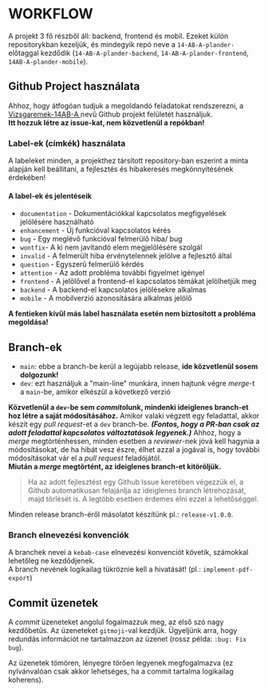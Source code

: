 # WORKFLOW

A projekt 3 fő részből áll: backend, frontend és mobil. Ezeket külön repositorykban kezeljük, 
és mindegyik repó neve a `14-AB-A-plander-` előtaggal kezdődik 
(`14-AB-A-plander-backend`, `14-AB-A-plander-frontend`, `14AB-A-plander-mobile`).

## Github Project használata

Ahhoz, hogy átfogóan tudjuk a megoldandó feladatokat rendszerezni, a [Vizsgaremek-14AB-A
](https://github.com/users/Dansoftowner/projects/1) nevű Github projekt felületét használjuk.  
**Itt hozzuk létre az issue-kat, nem közvetlenül a repókban!**

### Label-ek (címkék) használata

  A labeleket minden, a projekthez társított repository-ban eszerint a minta alapján kell beállítani, a fejlesztés és hibakeresés megkönnyítésének érdekében!

#### A label-ek és jelentéseik
-  `documentation` - Dokumentációkkal kapcsolatos megfigyelések jelölésére használható
-  `enhancement` - Új funkcióval kapcsolatos kérés
-  `bug` - Egy meglévő funkcióval felmerülő hiba/ bug
-  `wontfix`- A ki nem javítandó elem megjelölésére szolgál
-  `invalid` - A felmerült hiba érvénytelennek jelölve a fejlesztő által
-  `question` - Egyszerű felmerülő kérdés
-  `attention` - Az adott probléma további figyelmet igényel
-  `frontend` - A jelölővel a frontend-el kapcsolatos témákat jelölhetjük meg
-  `backend` - A backend-el kapcsolatos jelölésekre alkalmas
-  `mobile` - A mobilverzió azonosítására alkalmas jelölő

**A fentieken kívűl más label használata esetén nem biztosított a probléma megoldása!**

## Branch-ek
- `main`: ebbe a branch-be kerül a legújabb release, **ide közvetlenül sosem dolgozunk!**
- `dev`: ezt használjuk a "main-line" munkára, innen hajtunk végre *merge*-t a `main`-be, amikor elkészül a következő verzió

**Közvetlenül a `dev`-be sem *commit*olunk, mindenki ideiglenes branch-et hoz létre a saját módosításához.**
Amikor valaki végzett egy feladattal, akkor készít egy *pull request*-et a `dev` branch-be. ***(Fontos, hogy a PR-ban csak az adott feladattal kapcsolatos változtatások  legyenek.)***
Ahhoz, hogy a *merge* megtörténhessen, minden esetben a *reviewer*-nek jóvá kell hagynia a módosításokat, de ha hibát vesz észre, élhet azzal a jogával is, hogy további módosításokat vár el a *pull request* feladójától.  
**Miután a *merge* megtörtént, az ideiglenes branch-et kitöröljük.**
> Ha az adott fejlesztést egy Github Issue keretében végezzük el, a Github automatikusan felajánlja
> az ideiglenes branch létrehozását, majd törlését is. A legtöbb esetben érdemes élni ezzel a lehetőséggel.

Minden release branch-éről másolatot készítünk pl.: `release-v1.0.0`.

### Branch elnevezési konvenciók
A branchek nevei a `kebab-case` elnevezési konvenciót követik, számokkal lehetőleg ne kezdődjenek.  
A branch nevének logikailag tükröznie kell a hivatását! (pl.: `implement-pdf-export`)

## Commit üzenetek
A *commit* üzeneteket angolul fogalmazzuk meg, az első szó nagy kezdőbetűs.
Az üzeneteket `gitmoji`-val kezdjük. Ügyeljünk arra, hogy redundás információt
ne tartalmazzon az üzenet (rossz példa: `:bug: Fix bug`).

Az üzenetek tömören, lényegre törően legyenek megfogalmazva (ez nylvánvalóan csak akkor lehetséges, ha a commit tartalma logikailag koherens).